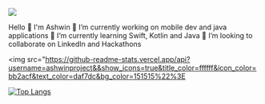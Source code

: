 ![](https://komarev.com/ghpvc/?username=ashwinproject&label=PROFILE+VIEWS)
<!--
bi0hazarDD/bi0hazarDD is a ✨ special ✨ repository because its README.md (this file) appears on your GitHub profile.
-->
Hello 👋 I'm Ashwin
🔭 I’m currently working on mobile dev and java applications
🌱 I’m currently learning Swift, Kotlin and Java
👯 I’m looking to collaborate on LinkedIn and Hackathons

<img src="https://github-readme-stats.vercel.app/api?username=ashwinproject&&show_icons=true&title_color=ffffff&icon_color=bb2acf&text_color=daf7dc&bg_color=151515%22%3E

[![Top Langs](https://github-readme-stats.vercel.app/api/top-langs/?username=ashwinproject&count_private=true&layout=compact&theme=dracula)](https://github.com/anuraghazra/github-readme-stats)
